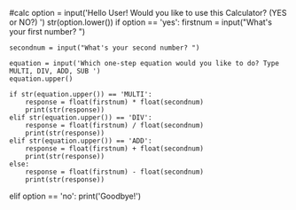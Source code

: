 #calc
option = input('Hello User! Would you like to use this Calculator? (YES or NO?) ')
str(option.lower())
if option == 'yes':
    firstnum = input("What's your first number? ")

    secondnum = input("What's your second number? ")

    equation = input('Which one-step equation would you like to do? Type MULTI, DIV, ADD, SUB ')
    equation.upper()

    if str(equation.upper()) == 'MULTI':
        response = float(firstnum) * float(secondnum)
        print(str(response))
    elif str(equation.upper()) == 'DIV':
        response = float(firstnum) / float(secondnum)
        print(str(response))
    elif str(equation.upper()) == 'ADD':
        response = float(firstnum) + float(secondnum)
        print(str(response))
    else:
        response = float(firstnum) - float(secondnum)
        print(str(response))


elif option == 'no':
    print('Goodbye!')
